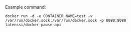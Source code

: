 Example command:

    docker run -d -e CONTAINER_NAME=test -v /var/run/docker.sock:/var/run/docker.sock -p 8080:8080 latenssi/docker-pause-api

